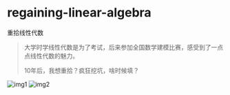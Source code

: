 # regaining-linear-algebra
重拾线性代数

> 大学时学线性代数是为了考试，后来参加全国数学建模比赛，感受到了一点点线性代数的魅力。
>
> 10年后，我想重拾？疯狂挖坑，啥时候填？

![img1](http://cdn.jerryshi.com/gtkj/20200324095415.jpg)
![img2](http://cdn.jerryshi.com/gtkj/20200324095408.png)
